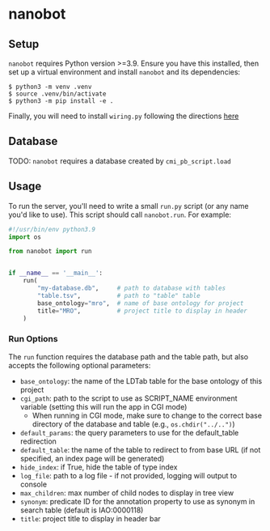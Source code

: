 # nanobot

## Setup

`nanobot` requires Python version >=3.9. Ensure you have this installed, then set up a virtual environment and install `nanobot` and its dependencies:
```
$ python3 -m venv .venv
$ source .venv/bin/activate
$ python3 -m pip install -e .
```

Finally, you will need to install `wiring.py` following the directions [here](https://github.com/ontodev/wiring.py)

## Database

TODO: `nanobot` requires a database created by `cmi_pb_script.load`

## Usage

To run the server, you'll need to write a small `run.py` script (or any name you'd like to use). This script should call `nanobot.run`. For example:
```python
#!/usr/bin/env python3.9
import os

from nanobot import run


if __name__ == '__main__':
    run(
        "my-database.db",     # path to database with tables
        "table.tsv",          # path to "table" table
        base_ontology="mro",  # name of base ontology for project
        title="MRO",          # project title to display in header
    )
```

### Run Options

The `run` function requires the database path and the table path, but also accepts the following optional parameters:
* `base_ontology`: the name of the LDTab table for the base ontology of this project
* `cgi_path`: path to the script to use as SCRIPT_NAME environment variable (setting this will run the app in CGI mode)
	* When running in CGI mode, make sure to change to the correct base directory of the database and table (e.g., `os.chdir("../..")`)
* `default_params`: the query parameters to use for the default_table redirection
* `default_table`: the name of the table to redirect to from base URL (if not specified, an index page will be generated)
* `hide_index`: if True, hide the table of type index
* `log_file`: path to a log file - if not provided, logging will output to console
* `max_children`: max number of child nodes to display in tree view
* `synonym`: predicate ID for the annotation property to use as synonym in search table (default is IAO:0000118)
* `title`: project title to display in header bar
